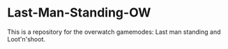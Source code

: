 # Last-Man-Standing-OW
This is a repository for the overwatch gamemodes: Last man standing and Loot'n'shoot. 
